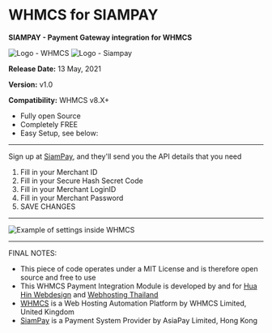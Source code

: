 # WHMCS for SIAMPAY
**SIAMPAY - Payment Gateway integration for WHMCS**

![Logo - WHMCS](https://github.com/hua-hin-studios/WHMCS-SIAMPAY/blob/main/logo-whmcs.png) ![Logo - Siampay](https://github.com/hua-hin-studios/WHMCS-SIAMPAY/blob/main/logo-siampay.png)

**Release Date:** 13 May, 2021

**Version:** v1.0

**Compatibility:** WHMCS v8.X+

- Fully open Source
- Completely FREE
- Easy Setup, see below:

---

Sign up at [SiamPay](https://SiamPay.com), and they'll send you the API details that you need

1. Fill in your Merchant ID
2. Fill in your Secure Hash Secret Code
3. Fill in your Merchant LoginID
4. Fill in your Merchant Password
5. SAVE CHANGES

---

![Example of settings inside WHMCS](https://github.com/hua-hin-studios/WHMCS-SIAMPAY/blob/main/examples-settings.png)

---

FINAL NOTES:
- This piece of code operates under a MIT License and is therefore open source and free to use
- This WHMCS Payment Integration Module is developed by and for [Hua Hin Webdesign](https://huahinstudios.com) and [Webhosting Thailand](https://deedeehost.com)
- [WHMCS](https://whmcs.com) is a Web Hosting Automation Platform by WHMCS Limited, United Kingdom
- [SiamPay](https://siampay.com) is a Payment System Provider by AsiaPay Limited, Hong Kong
